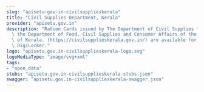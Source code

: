 ```yaml
---
slug: "apisetu-gov-in-civilsupplieskerala"
title: "Civil Supplies Department, Kerala"
provider: "apisetu.gov.in"
description: "Ration Cards issued by The Department of Civil Supplies functions under\
  \ the Department of Food, Civil Supplies and Consumer Affairs of the Government\
  \ of Kerala. (https://civilsupplieskerala.gov.in/) are available for download on\
  \ DigiLocker."
logo: "apisetu.gov.in-civilsupplieskerala-logo.svg"
logoMediaType: "image/svg+xml"
tags:
- "open_data"
stubs: "apisetu.gov.in-civilsupplieskerala-stubs.json"
swagger: "apisetu.gov.in-civilsupplieskerala-swagger.json"
---
```

